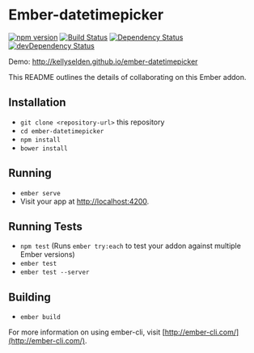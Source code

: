# Ember-datetimepicker
[![npm version](https://badge.fury.io/js/ember-datetimepicker.svg)](https://badge.fury.io/js/ember-datetimepicker)
[![Build Status](https://travis-ci.org/kellyselden/ember-datetimepicker.svg?branch=master)](https://travis-ci.org/kellyselden/ember-datetimepicker)
[![Dependency Status](https://gemnasium.com/kellyselden/ember-datetimepicker.svg)](https://gemnasium.com/kellyselden/ember-datetimepicker)
[![devDependency Status](https://david-dm.org/kellyselden/ember-datetimepicker/dev-status.svg)](https://david-dm.org/kellyselden/ember-datetimepicker#info=devDependencies)

Demo: http://kellyselden.github.io/ember-datetimepicker

This README outlines the details of collaborating on this Ember addon.

## Installation

* `git clone <repository-url>` this repository
* `cd ember-datetimepicker`
* `npm install`
* `bower install`

## Running

* `ember serve`
* Visit your app at [http://localhost:4200](http://localhost:4200).

## Running Tests

* `npm test` (Runs `ember try:each` to test your addon against multiple Ember versions)
* `ember test`
* `ember test --server`

## Building

* `ember build`

For more information on using ember-cli, visit [http://ember-cli.com/](http://ember-cli.com/).
